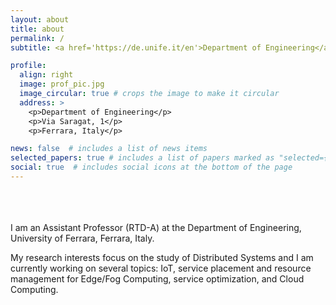 ```yaml
---
layout: about
title: about
permalink: /
subtitle: <a href='https://de.unife.it/en'>Department of Engineering</a>, Ferrara, Italy. Enthusiast Researcher.

profile:
  align: right
  image: prof_pic.jpg
  image_circular: true # crops the image to make it circular
  address: >
    <p>Department of Engineering</p>
    <p>Via Saragat, 1</p>
    <p>Ferrara, Italy</p>

news: false  # includes a list of news items
selected_papers: true # includes a list of papers marked as "selected={true}"
social: true  # includes social icons at the bottom of the page
---
```


<br>
<br>
<br>
I am an Assistant Professor (RTD-A) at the Department of Engineering, University of Ferrara, Ferrara, Italy. 

My research interests focus on the study of Distributed Systems and I am currently working on several topics: IoT, service placement and resource management for Edge/Fog Computing, service optimization, and Cloud Computing. 

<!--
Put your address / P.O. box / other info right below your picture. You can also disable any these elements by editing `profile` property of the YAML header of your `_pages/about.md`. Edit `_bibliography/papers.bib` and Jekyll will render your [publications page](/al-folio/publications/) automatically.

Link to your social media connections, too. This theme is set up to use [Font Awesome icons](http://fortawesome.github.io/Font-Awesome/) and [Academicons](https://jpswalsh.github.io/academicons/), like the ones below. Add your Facebook, Twitter, LinkedIn, Google Scholar, or just disable all of them.

-->
